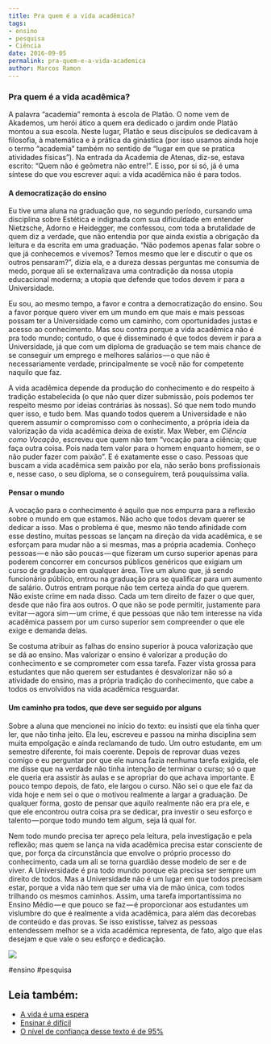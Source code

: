 ```yaml
---
title: Pra quem é a vida acadêmica?
tags:
- ensino
- pesquisa
- Ciência
date: 2016-09-05
permalink: pra-quem-e-a-vida-academica
author: Marcos Ramon
---
```

### Pra quem é a vida acadêmica?

A palavra “academia” remonta à escola de Platão. O nome vem de Akademos, um herói ático a quem era dedicado o jardim onde Platão montou a sua escola. Neste lugar, Platão e seus discípulos se dedicavam à filosofia, à matemática e à prática da ginástica (por isso usamos ainda hoje o termo “academia” também no sentido de “lugar em que se pratica atividades físicas”). Na entrada da Academia de Atenas, diz-se, estava escrito: “Quem não é geômetra não entre!”. E isso, por si só, já é uma síntese do que vou escrever aqui: a vida acadêmica não é para todos.

#### A democratização do ensino

Eu tive uma aluna na graduação que, no segundo período, cursando uma disciplina sobre Estética e indignada com sua dificuldade em entender Nietzsche, Adorno e Heidegger, me confessou, com toda a brutalidade de quem diz a verdade, que não entendia por que ainda existia a obrigação da leitura e da escrita em uma graduação. “Não podemos apenas falar sobre o que já conhecemos e vivemos? Temos mesmo que ler e discutir o que os outros pensaram?”, dizia ela, e a dureza dessas perguntas me consumia de medo, porque ali se externalizava uma contradição da nossa utopia educacional moderna; a utopia que defende que todos devem ir para a Universidade.

Eu sou, ao mesmo tempo, a favor e contra a democratização do ensino. Sou a favor porque quero viver em um mundo em que mais e mais pessoas possam ter a Universidade como um caminho, com oportunidades justas e acesso ao conhecimento. Mas sou contra porque a vida acadêmica não é pra todo mundo; contudo, o que é disseminado é que todos devem ir para a Universidade, já que com um diploma de graduação se tem mais chance de se conseguir um emprego e melhores salários — o que não é necessariamente verdade, principalmente se você não for competente naquilo que faz.

A vida acadêmica depende da produção do conhecimento e do respeito à tradição estabelecida (o que não quer dizer submissão, pois podemos ter respeito mesmo por ideias contrárias às nossas). Só que nem todo mundo quer isso, e tudo bem. Mas quando todos querem a Universidade e não querem assumir o compromisso com o conhecimento, a própria ideia da valorização da vida acadêmica deixa de existir. Max Weber, em _Ciência como Vocação_, escreveu que quem não tem “vocação para a ciência; que faça outra coisa. Pois nada tem valor para o homem enquanto homem, se o não puder fazer com paixão”. E é exatamente esse o caso. Pessoas que buscam a vida acadêmica sem paixão por ela, não serão bons profissionais e, nesse caso, o seu diploma, se o conseguirem, terá pouquíssima valia.

#### Pensar o mundo

A vocação para o conhecimento é aquilo que nos empurra para a reflexão sobre o mundo em que estamos. Não acho que todos devam querer se dedicar a isso. Mas o problema é que, mesmo não tendo afinidade com esse destino, muitas pessoas se lançam na direção da vida acadêmica, e se esforçam para mudar não a si mesmas, mas a própria academia. Conheço pessoas — e não são poucas — que fizeram um curso superior apenas para poderem concorrer em concursos públicos genéricos que exigiam um curso de graduação em qualquer área. Tive um aluno que, já sendo funcionário público, entrou na graduação pra se qualificar para um aumento de salário. Outros entram porque não tem certeza ainda do que querem. Não existe crime em nada disso. Cada um tem direito de fazer o que quer, desde que não fira aos outros. O que não se pode permitir, justamente para evitar — agora sim — um crime, é que pessoas que não tem interesse na vida acadêmica passem por um curso superior sem compreender o que ele exige e demanda delas.

Se costuma atribuir as falhas do ensino superior à pouca valorização que se dá ao ensino. Mas valorizar o ensino é valorizar a produção do conhecimento e se comprometer com essa tarefa. Fazer vista grossa para estudantes que não querem ser estudantes é desvalorizar não só a atividade do ensino, mas a própria tradição do conhecimento, que cabe a todos os envolvidos na vida acadêmica resguardar.

#### Um caminho pra todos, que deve ser seguido por alguns

Sobre a aluna que mencionei no início do texto: eu insisti que ela tinha quer ler, que não tinha jeito. Ela leu, escreveu e passou na minha disciplina sem muita empolgação e ainda reclamando de tudo. Um outro estudante, em um semestre diferente, foi mais coerente. Depois de reprovar duas vezes comigo e eu perguntar por que ele nunca fazia nenhuma tarefa exigida, ele me disse que na verdade não tinha intenção de terminar o curso; só o que ele queria era assistir às aulas e se apropriar do que achava importante. E pouco tempo depois, de fato, ele largou o curso. Não sei o que ele faz da vida hoje e nem sei o que o motivou realmente a largar a graduação. De qualquer forma, gosto de pensar que aquilo realmente não era pra ele, e que ele encontrou outra coisa pra se dedicar, pra investir o seu esforço e talento — porque todo mundo tem algum, seja lá qual for.

Nem todo mundo precisa ter apreço pela leitura, pela investigação e pela reflexão; mas quem se lança na vida acadêmica precisa estar consciente de que, por força da circunstância que envolve o próprio processo do conhecimento, cada um ali se torna guardião desse modelo de ser e de viver. A Universidade é pra todo mundo porque ela precisa ser sempre um direito de todos. Mas a Universidade não é um lugar em que todos precisam estar, porque a vida não tem que ser uma via de mão única, com todos trilhando os mesmos caminhos. Assim, uma tarefa importantíssima no Ensino Médio — e que pouco se faz — é proporcionar aos estudantes um vislumbre do que é realmente a vida acadêmica, para além das decorebas de conteúdo e das provas. Se isso existisse, talvez as pessoas entendessem melhor se a vida acadêmica representa, de fato, algo que elas desejam e que vale o seu esforço e dedicação.

![](https://cdn-images-1.medium.com/max/1000/1*ZpCIAVXbp-ym432PkPZfcQ.png)


#ensino #pesquisa<div class="leia-tambem" markdown="1">
## Leia também:

- <a href="/a-vida-e-uma-espera">A vida é uma espera</a>
- <a href="/ensinar-e-dificil">Ensinar é difícil</a>
- <a href="/o-nivel-de-confianca-desse-texto-e-de-95">O nível de confiança desse texto é de 95%</a>
</div>